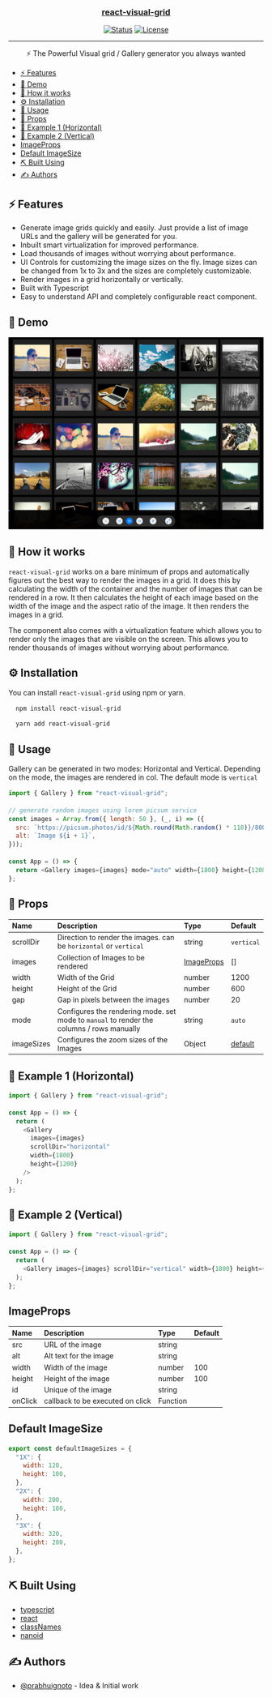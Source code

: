 <p align="center">
  <a href="" rel="noopener">
 <!-- <img width=200px height=200px src="https://i.imgur.com/FxL5qM0.jpg" alt="Bot logo"></a> -->
</p>

<h3 align="center">react-visual-grid</h3>

<div align="center">

[![Status](https://img.shields.io/badge/status-active-success.svg)]()
[![License](https://img.shields.io/badge/license-MIT-blue.svg)](/LICENSE)

</div>

---

<p align="center"> ⚡ The Powerful Visual grid / Gallery generator you always wanted
    <br> 
</p>

- [⚡ Features <a name = "about"></a>](#-features-)
- [🎥 Demo <a name = "demo"></a>](#-demo-)
- [💭 How it works <a name = "working"></a>](#-how-it-works-)
- [⚙️ Installation <a name = "installation"></a>](#️-installation-)
- [🍵 Usage <a name = "usage"></a>](#-usage-)
- [🍫 Props <a name = "props"></a>](#-props-)
- [🍵 Example 1 (Horizontal) <a name = "horizontal"></a>](#-example-1-horizontal-)
- [🍵 Example 2 (Vertical) <a name = "vertical"></a>](#-example-2-vertical-)
- [ImageProps](#imageprops)
- [Default ImageSize](#default-imagesize)
- [⛏️ Built Using <a name = "built_using"></a>](#️-built-using-)
- [✍️ Authors <a name = "authors"></a>](#️-authors-)

## ⚡ Features <a name = "about"></a>

- Generate image grids quickly and easily. Just provide a list of image URLs and the gallery will be generated for you.
- Inbuilt smart virtualization for improved performance.
- Load thousands of images without worrying about performance.
- UI Controls for customizing the image sizes on the fly. Image sizes can be changed from 1x to 3x and the sizes are completely customizable.
- Render images in a grid horizontally or vertically.
- Built with Typescript
- Easy to understand API and completely configurable react component.

## 🎥 Demo <a name = "demo"></a>

![demo](demo.png)

## 💭 How it works <a name = "working"></a>

`react-visual-grid` works on a bare minimum of props and automatically figures out the best way to render the images in a grid. It does this by calculating the width of the container and the number of images that can be rendered in a row. It then calculates the height of each image based on the width of the image and the aspect ratio of the image. It then renders the images in a grid.

The component also comes with a virtualization feature which allows you to render only the images that are visible on the screen. This allows you to render thousands of images without worrying about performance.

## ⚙️ Installation <a name = "installation"></a>

You can install `react-visual-grid` using npm or yarn.

```bash
  npm install react-visual-grid
```

```bash
  yarn add react-visual-grid
```

## 🍵 Usage <a name = "usage"></a>

Gallery can be generated in two modes: Horizontal and Vertical. Depending on the mode, the images are rendered in col. The default mode is `vertical`

```js
import { Gallery } from "react-visual-grid";

// generate random images using lorem picsum service
const images = Array.from({ length: 50 }, (_, i) => ({
  src: `https://picsum.photos/id/${Math.round(Math.random() * 110)}/800/600`,
  alt: `Image ${i + 1}`,
}));

const App = () => {
  return <Gallery images={images} mode="auto" width={1800} height={1200} />;
};
```

## 🍫 Props <a name = "props"></a>

| Name       | Description                                                                               | Type                      | Default                       |
| :--------- | :---------------------------------------------------------------------------------------- | :------------------------ | :---------------------------- |
| scrollDir  | Direction to render the images. can be `horizontal` or `vertical`                         | string                    | `vertical`                    |
| images     | Collection of Images to be rendered                                                       | [ImageProps](#imageprops) | []                            |
| width      | Width of the Grid                                                                         | number                    | 1200                          |
| height     | Height of the Grid                                                                        | number                    | 600                           |
| gap        | Gap in pixels between the images                                                          | number                    | 20                            |
| mode       | Configures the rendering mode. set mode to `manual` to render the columns / rows manually | string                    | `auto`                        |
| imageSizes | Configures the zoom sizes of the Images                                                   | Object                    | [default](#default-imagesize) |

## 🍵 Example 1 (Horizontal) <a name = "horizontal"></a>

```js
import { Gallery } from "react-visual-grid";

const App = () => {
  return (
    <Gallery
      images={images}
      scrollDir="horizontal"
      width={1800}
      height={1200}
    />
  );
};
```

## 🍵 Example 2 (Vertical) <a name = "vertical"></a>

```js
import { Gallery } from "react-visual-grid";

const App = () => {
  return (
    <Gallery images={images} scrollDir="vertical" width={1800} height={1200} />
  );
};
```

## ImageProps

| Name    | Description                      | Type     | Default |
| :------ | :------------------------------- | :------- | :------ |
| src     | URL of the image                 | string   |         |
| alt     | Alt text for the image           | string   |         |
| width   | Width of the image               | number   | 100     |
| height  | Height of the image              | number   | 100     |
| id      | Unique of the image              | string   |         |
| onClick | callback to be executed on click | Function |         |

## Default ImageSize

```js
export const defaultImageSizes = {
  "1X": {
    width: 120,
    height: 100,
  },
  "2X": {
    width: 200,
    height: 180,
  },
  "3X": {
    width: 320,
    height: 280,
  },
};
```

## ⛏️ Built Using <a name = "built_using"></a>

- [typescript](https://www.typescriptlang.org/)
- [react](https://reactjs.org/)
- [classNames](https://jedwatson.github.io/classnames/)
- [nanoid](https://github.com/ai/nanoid)

## ✍️ Authors <a name = "authors"></a>

- [@prabhuignoto](https://github.com/prabhuignoto) - Idea & Initial work
